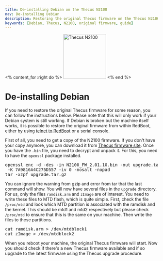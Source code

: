 ```yaml
---
title: De-installing Debian on the Thecus N2100
nav: De-installing Debian
description: Restoring the original Thecus firmware on the Thecus N2100
keywords: [Debian, Thecus, N2100, original firmware, guide]
---
```


<% content_for :right do %>
<img src = "../images/r_n2100.jpg" class="border" alt="Thecus N2100" width="141" height="148" />
<% end %>

<h1>De-installing Debian</h1>

If you need to restore the original Thecus firmware for some reason, you
can follow the instructions below.  Please note that this will only work if
your Debian system is still working.  If Debian is broken but the machine
itself works, it is possible to restore the original firmware from within
RedBoot, either by using <a href = "../telnet/">telnet to RedBoot</a> or a
serial console.

First of all, you need to get a copy of the N2100 firmware.  If you don't
have your copy anymore, you can download it from <a href =
"http://www.thecus.com/dl.php">Thecus firmware site</a>.  Once you have the
`.bin` file, you need to decrypt and unpack it.  For this, you need to have
the `openssl` package installed.

<div class="code">
<pre>
openssl enc -d -des -in N2100_FW_2.01.10.bin -out upgrade.tar.gz \
 -K 7A9816A4C275D557 -iv 0 -nosalt -nopad
tar -xzpf upgrade.tar.gz
</pre>
</div>

You can ignore the warning from gzip and error from tar that the last
command will show.  You will now have several files in the `upgrade`
directory.  For us, only the files `ramdisk.arm` and `zImage` are of
interest.  You need to write these files to MTD flash, which is quite
simple.  First, check the file `/proc/mtd` and look which MTD partition is
associated with the ramdisk and the kernel.  This should be mtd1 and mtd2
respectively but please check `/proc/mtd` to ensure that this is the same
on your machine.  Then write the files to these partitions.

<div class="code">
<pre>
cat ramdisk.arm &gt; /dev/mtdblock1
cat zImage &gt; /dev/mtdblock2
</pre>
</div>

When you reboot your machine, the original Thecus firmware will start.  Now
you should check if there's a new Thecus firmware available and if so
upgrade to the latest firmware using the Thecus upgrade procedure.

